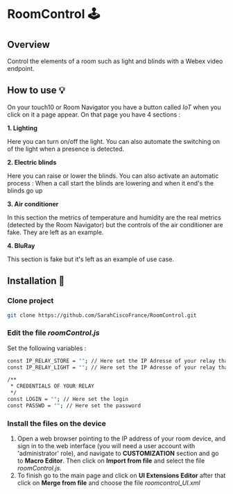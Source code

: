 # RoomControl 🕹

## Overview
Control the elements of a room such as light and blinds with a Webex video endpoint.

## How to use 💡
On your touch10 or Room Navigator you have a button called *IoT* when you click on it a page appear. On that page you have 4 sections : 


**1. Lighting**

Here you can turn on/off the light. You can also automate the switching on of the light when a presence is detected.


**2. Electric blinds**

Here you can raise or lower the blinds. You can also activate an automatic process : When a call start the blinds are lowering and when it end's the blinds go up


**3. Air conditioner**

In this section the metrics of temperature and humidity are the real metrics (detected by the Room Navigator) but the controls of the air conditioner are fake. They are left as an example.


**4. BluRay**

This section is fake but it's left as an example of use case.

## Installation 🔨

### Clone project

``` bash
git clone https://github.com/SarahCiscoFrance/RoomControl.git
```

### Edit the file *roomControl.js* 
Set the following variables : 

```bash
const IP_RELAY_STORE = ""; // Here set the IP Adresse of your relay that manage the blinds
const IP_RELAY_LIGHT = ""; // Here set the IP Adresse of your relay that manage the light

/**
 * CREDENTIALS OF YOUR RELAY
 */
const LOGIN = ""; // Here set the login
const PASSWD = ""; // Here set the password
```

### Install the files on the device
1. Open a web browser pointing to the IP address of your room device, and sign in to the web interface (you will need a user account with 'administrator' role), and navigate to **CUSTOMIZATION** section and go to **Macro Editor**. Then click on **Import from file** and select the file *roomControl.js*.
2. To finish go to the main page and click on **UI Extensions Editor** after that click on **Merge from file** and choose the file *roomcontrol_UI.xml* 
